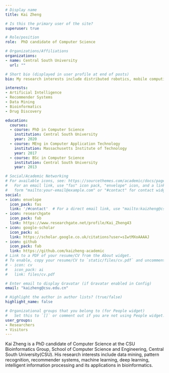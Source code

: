 ```yaml
---
# Display name
title: Kai Zheng

# Is this the primary user of the site?
superuser: true

# Role/position
role:  PhD candidate of Computer Science

# Organizations/Affiliations
organizations:
- name: Central South University
  url: ""

# Short bio (displayed in user profile at end of posts)
bio: My research interests include distributed robotics, mobile computing and programmable matter.

interests:
- Artificial Intelligence
- Recommender Systems
- Data Mining
- Bioinformatics
- Drug Discovery

education:
  courses:
  - course: PhD in Computer Science
    institution: Central South University
    year: 2020
  - course: MEng in Computer Application Technology
    institution: Massachusetts Institute of Technology
    year: 2017
  - course: BSc in Computer Science
    institution: Central South University
    year: 2013

# Social/Academic Networking
# For available icons, see: https://sourcethemes.com/academic/docs/page-builder/#icons
#   For an email link, use "fas" icon pack, "envelope" icon, and a link in the
#   form "mailto:your-email@example.com" or "#contact" for contact widget.
social:
- icon: envelope
  icon_pack: fas
  link: '/#contact'  # For a direct email link, use "mailto:kaizheng@csu.edu.cn".
- icon: researchgate
  icon_pack: fab
  link: https://www.researchgate.net/profile/Kai_Zheng43
- icon: google-scholar
  icon_pack: ai
  link: https://scholar.google.co.uk/citations?user=sIwtMXoAAAAJ
- icon: github
  icon_pack: fab
  link: https://github.com/kaizheng-academic
# Link to a PDF of your resume/CV from the About widget.
# To enable, copy your resume/CV to `static/files/cv.pdf` and uncomment the lines below.
# - icon: cv
#   icon_pack: ai
#   link: files/cv.pdf

# Enter email to display Gravatar (if Gravatar enabled in Config)
email: "kaizheng@csu.edu.cn"

# Highlight the author in author lists? (true/false)
highlight_name: false

# Organizational groups that you belong to (for People widget)
#   Set this to `[]` or comment out if you are not using People widget.
user_groups:
- Researchers
- Visitors
---
```


Kai Zheng is a PhD candidate of Computer Science at the CSU Bioinformatics Group, School of Computer Science and Engineering, Central South University(CSU). His research interests include data mining, pattern recognition, recommender systems, machine learning, deep learning, intelligent information processing and its applications in bioinformatics.

